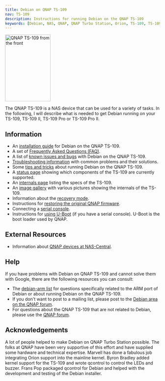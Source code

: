 ```yaml
---
title: Debian on QNAP TS-109
nav: TS-109
description: Instructions for running Debian on the QNAP TS-109
keywords: [Debian, NAS, QNAP, QNAP Turbo Station, Orion, TS-109, TS-109 II, TS-109 Pro, TS-109 Pro II]
---
```


<div class="right">
<img src = "images/r_ts109_front.jpg" class="border" alt="QNAP TS-109 from the front" width="148" height="217" />
</div>

The QNAP TS-109 is a NAS device that can be used for a variety of tasks.
In the following, I will describe what is needed to get Debian running on
your TS-109, TS-109 II, TS-109 Pro or TS-109 Pro II.

<h2>Information</h2>

<ul>

<li>An <a href = "install/">installation guide</a> for Debian on the QNAP
TS-109.</li>

<li>A set of <a href = "faq/">Frequently Asked Questions (FAQ)</a>.</li>

<li>A list of <a href = "known-issues/">known issues and bugs</a> with
Debian on the QNAP TS-109.</li>

<li><a href = "troubleshooting/">Troubleshooting information</a> with common
problems and their solutions.</li>

<li>Some <a href = "tips/">tips and tricks</a> about running Debian on the
QNAP TS-109.</li>

<li>A <a href = "status/">status page</a> showing which components of the
TS-109 are currently supported.</li>

<li>An <a href = "specs/">internals page</a> listing the specs of the
TS-109.</li>

<li>An <a href = "gallery/">image gallery</a> with various pictures showing
the internals of the TS-109.</li>

<li>Information about the <a href = "recovery/">recovery mode</a>.</li>

<li>Instructions for <a href = "deinstall/">restoring the original QNAP
firmware</a>.</li>

<li>Connecting a <a href = "serial/">serial console</a>.</li>

<li>Instructions for <a href = "uboot/">using U-Boot</a> (if you have a
serial console).  U-Boot is the boot loader used by QNAP.</li>

</ul>

<h2>External Resources</h2>

<ul>

<li>Information about <a href = "http://qnap.nas-central.org/">QNAP devices
at NAS-Central</a>.</li>

</ul>

<h2>Help</h2>

If you have problems with Debian on QNAP TS-109 and cannot solve them
with Google, there are the following resources you can consult:

<ul>

<li>The <a href = "http://lists.debian.org/debian-arm/">debian-arm list</a>
for questions specifically related to the ARM port of Debian or about
running Debian on the QNAP TS-109.</li>

<li>If you don't want to post to a mailing list, please post to the
<a href = "http://forum.qnap.com/viewforum.php?f=147">Debian area
on the QNAP forum</a>.</li>

<li>For questions about the QNAP TS-109 that are not related to Debian,
please use the <a href = "http://forum.qnap.com/">QNAP forum</a>.</li>

</ul>

<h2>Acknowledgements</h2>

A lot of people helped to make Debian on QNAP Turbo Station possible.  The
folks at QNAP have been very supportive of this effort and have supplied
some hardware and technical expertise.  Marvell has done a fabulous job
integrating Orion support into the mainline kernel.  Byron Bradley added
kernel support for the TS-109 and wrote qcontrol to control the LEDs
and buzzer.  Frans Pop packaged qcontrol for Debian and helped with the
development and testing of the Debian installer.

